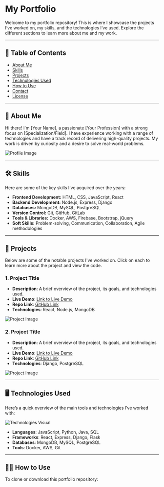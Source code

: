 # My Portfolio

Welcome to my portfolio repository! This is where I showcase the projects I’ve worked on, my skills, and the technologies I’ve used. Explore the different sections to learn more about me and my work.

---

## 🚀 Table of Contents

- [About Me](#about-me)
- [Skills](#skills)
- [Projects](#projects)
- [Technologies Used](#technologies-used)
- [How to Use](#how-to-use)
- [Contact](#contact)
- [License](#license)

---

## 📖 About Me

Hi there! I'm [Your Name], a passionate [Your Profession] with a strong focus on [Specialization/Field]. I have experience working with a range of technologies and have a track record of delivering high-quality projects. My work is driven by curiosity and a desire to solve real-world problems.

![Profile Image](path/to/your-image.jpg) <!-- Add a picture of yourself for a personal touch -->

---

## 🛠 Skills

Here are some of the key skills I’ve acquired over the years:

- **Frontend Development:** HTML, CSS, JavaScript, React
- **Backend Development:** Node.js, Express, Django
- **Databases:** MongoDB, MySQL, PostgreSQL
- **Version Control:** Git, GitHub, GitLab
- **Tools & Libraries:** Docker, AWS, Firebase, Bootstrap, jQuery
- **Soft Skills:** Problem-solving, Communication, Collaboration, Agile methodologies

---

## 💼 Projects

Below are some of the notable projects I've worked on. Click on each to learn more about the project and view the code.

### 1. **Project Title**  
- **Description**: A brief overview of the project, its goals, and technologies used.  
- **Live Demo**: [Link to Live Demo](#)  
- **Repo Link**: [GitHub Link](#)  
- **Technologies**: React, Node.js, MongoDB  

![Project Image](path/to/project-image1.jpg) <!-- Add a screenshot or a visual related to the project -->

### 2. **Project Title**  
- **Description**: A brief overview of the project, its goals, and technologies used.  
- **Live Demo**: [Link to Live Demo](#)  
- **Repo Link**: [GitHub Link](#)  
- **Technologies**: Django, PostgreSQL  

![Project Image](path/to/project-image2.jpg) <!-- Add a screenshot or a visual related to the project -->

---

## 🖥 Technologies Used

Here’s a quick overview of the main tools and technologies I’ve worked with:

![Technologies Visual](path/to/technologies-image.jpg) <!-- Add an image of logos or icons for tech stack -->

- **Languages**: JavaScript, Python, Java, SQL
- **Frameworks**: React, Express, Django, Flask
- **Databases**: MongoDB, MySQL, PostgreSQL
- **Tools**: Docker, AWS, Git

---

## 🧑‍💻 How to Use

To clone or download this portfolio repository:
